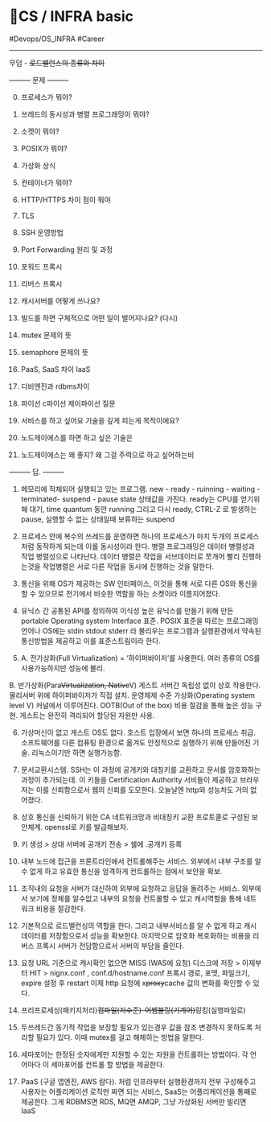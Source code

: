 # 🐶CS / INFRA basic

#Devops/OS_INFRA #Career


---

무덤 - ~~로드밸런스의 종류와 차이~~

——— 문제 ———

0. 프로세스가 뭐야?

1. 쓰레드의 동시성과 병렬 프로그래밍이 뭐야?

2. 소켓이 뭐야?

3. POSIX가 뭐야?

4. 가상화 상식

5. 컨테이너가 뭐야?

6. HTTP/HTTPS 차이 점이 뭐야

7. TLS

8. SSH 운영방법

9. Port Forwarding 원리 및 과정

10. 포워드 프록시

11. 리버스 프록시

12. 캐시서버를 어떻게 쓰나요?

13. 빌드를 하면 구체적으로 어떤 일이 벌어지나요? (다시)

14. mutex 문제의 뜻

15. semaphore 문제의 뜻

16. PaaS, SaaS 차이 IaaS

17. 디비엔진과 rdbms차이

18. 파이선 c파이선 제이파이선 질문

19. 서비스를 하고 싶어요 기술을 깊게 피는게 목적이에요?

20. 노드제이에스를 하면 하고 싶은 기술은

21. 노드제이에스는 왜 좋지? 왜 그걸 주력으로 하고 싶어하는비



——— 답. ———



1. 메모리에 적체되어 실행되고 있는 프로그램. new - ready - ruinning - waiting - terminated- suspend - pause state 상태값을 가진다.  ready는 CPU를 얻기위해 대기, time quantum 동안 running 그리고 다시 ready, CTRL-Z 로 발생하는 pause, 실행할 수 없는 상태일때 보류하는 suspend 

2. 프로세스 안에 복수의 쓰레드를 운영하면 하나의 프로세스가 마치 두개의 프로세스처럼 동작하게 되는데 이를 동시성이라 한다. 병렬 프로그래밍은 데이터 병렬성과 작업 병렬성으로 나타난다. 데이터 병렬은 작업을 서브데이터로 쪼개어 빨리 진행하는것을 작업병렬은 서로 다른 작업을 동시에 진행하는 것을 말한다.

3. 통신을 위해 OS가 제공하는 SW 인터페이스, 이것을 통해 서로 다른 OS와 통신을 할 수 있으므로 전기에서 비슷한 역할을 하는 소켓이라 이름지어졌다.

4. 유닉스 간 공통된 API를 정의하여 이식성 높은 유닉스를 만들기 위해 만든 portable Operating system Interface  표준. POSIX 표준을 따르는 프로그래밍 언어나 OS에는 stdin stdout stderr 라 불리우는 프로그램과 실행환경에서 약속된 통신방법을 제공하고 이를 표준스트림이라 한다.

5. A. 전가상화(Full Virtualization) = ‘하이퍼바이저’를 사용한다. 여러 종류의 OS를 사용가능하지만 성능에 불리. 

B. 반가상화(Para~~Virtualization, Native~~V) 게스트 서버간 독립성 없이 상호 작용한다. 물리서버 위에 하이퍼바이저가 직접 설치. 운영체제 수준 가상화(Operating system level V) 커널에서 이루어진다. OOTB(Out of the box) 비용 절감을 통해 높은 성능 구현. 게스트는 완전히 격리되어 할당된 자원만 사용.

6. 가상머신이 없고 게스트 OS도 없다. 호스트 입장에서 보면 하나의 프로세스 취급. 소프트웨어를 다른 컴퓨팅 환경으로 옮겨도 안정적으로 실행하기 위해 만들어진 기술. 리눅스이기만 하면 실행가능함.

7. 문서교환시스템. SSH는 이 과정에 공개키와 대칭키를 교환하고 문서를 암호화하는 과정이 추가되는데. 이 키들을 Certification Authority 서비들이 제공하고 브라우저는 이를 신뢰함으로서 웹의 신뢰를 도모한다. 오늘날엔 http와 성능차도 거의 없어졌다.

8. 상호 통신을 신뢰하기 위한 CA 네트워크망과 비대칭키 교환 프로토콜로 구성된 보안체계. openssl로 키를 발급해보자.

9. 키 생성 > 상대 서버에 공개키 전송 > 쉘에 .공개키 등록

10. 내부 노드에 접근을 프론트라인에서 컨트롤해주는 서비스. 외부에서 내부 구조를 알 수 없게 하고 유효한 통신을 엄격하게 컨트롤하는 점에서 보안을 확보.

11. 조직내의 요청을 서버가 대신하여 외부에 요청하고 응답을 돌려주는 서비스. 외부에서 보기에 정체를 알수없고 내부의 요청을 컨트롤할 수 있고 캐시역할을 통해 네트워크 비용을 절감한다.

12. 기본적으로 로드밸런싱의 역할을 한다. 그리고 내부서비스를 알 수 없게 하고 캐시 데이터를 저장함으로서 성능을 확보한다. 마지막으로 암호화 복호화하는 비용을 리버스 프록시 서버가 전담함으로서 서버의 부담을 줄인다.

13. 요청 URL 기준으로 캐시확인 없으면 MISS (WAS에 요청) 디스크에 저장 > 이제부터 HIT > nignx.conf , conf.d/hostname.conf 프록시 경로, 포맷, 파일크기, expire 설정 후 restart 이제 http 요청에 x~~proxy~~cache 값의 변화를 확인할 수 있다.

14. 프리프로세싱(패키지처리)~~컴파일(저수준)-어쎔블링(기계어)~~링킹(실행파일로)

15. 두쓰레드간 동기적 작업을 보장할 필요가 있는경우 값을 참조 변경하지 못하도록 처리할 필요가 있다. 이때 mutex를 걸고 해체하는 방법을 말한다. 

16. 세마포어는 한정된 숫자에게만 지원할 수 있는 자원을 컨트롤하는 방법이다. 각 언어마다 이 세마포어를 컨트롤 할 방법을 제공한다. 

17. PaaS (구글 앱엔진, AWS 람다). 처럼 인프라부터 실행환경까지 전부 구성해주고 사용자는 어플리케이션 로직만 짜면 되는 서비스, SaaS는 어플리케이션을 통째로 제공한다. 그게 RDBMS면 RDS, MQ면 AMQP, 그냥 가상화된 서버만 빌리면 IaaS